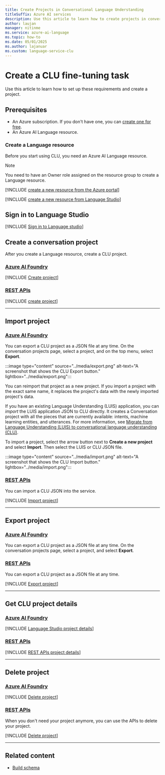```yaml
---
title: Create Projects in Conversational Language Understanding
titleSuffix: Azure AI services
description: Use this article to learn how to create projects in conversational language understanding (CLU).
author: laujan
manager: nitinme
ms.service: azure-ai-language
ms.topic: how-to
ms.date: 05/01/2025
ms.author: lajanuar
ms.custom: language-service-clu
---
```


# Create a CLU fine-tuning task

Use this article to learn how to set up these requirements and create a project.

## Prerequisites

* An Azure subscription. If you don't have one, you can [create one for free](https://azure.microsoft.com/free/cognitive-services).
* An Azure AI Language resource.

### Create a Language resource

Before you start using CLU, you need an Azure AI Language resource.

> [!NOTE]
> You need to have an Owner role assigned on the resource group to create a Language resource.

[!INCLUDE [create a new resource from the Azure portal](../includes/resource-creation-azure-portal.md)]

[!INCLUDE [create a new resource from Language Studio](../includes/resource-creation-language-studio.md)]

## Sign in to Language Studio

[!INCLUDE [Sign in to Language studio](../includes/language-studio/sign-in-studio.md)]

## Create a conversation project

After you create a Language resource, create a CLU project.

### [Azure AI Foundry](#tab/azure-ai-foundry)

[!INCLUDE [Create project](../includes/language-studio/create-project.md)]

### [REST APIs](#tab/rest-api)

[!INCLUDE [create project](../includes/rest-api/create-project.md)]

---

## Import project

### [Azure AI Foundry](#tab/azure-ai-foundry)

You can export a CLU project as a JSON file at any time. On the conversation projects page, select a project, and on the top menu, select **Export**.

:::image type="content" source="../media/export.png" alt-text="A screenshot that shows the CLU Export button." lightbox="../media/export.png":::

You can reimport that project as a new project. If you import a project with the exact same name, it replaces the project's data with the newly imported project's data.

If you have an existing Language Understanding (LUIS) application, you can _import_ the LUIS application JSON to CLU directly. It creates a Conversation project with all the pieces that are currently available: intents, machine learning entities, and utterances. For more information, see [Migrate from Language Understanding (LUIS) to conversational language understanding (CLU)](../how-to/migrate-from-luis.md).

To import a project, select the arrow button next to **Create a new project** and select **Import**. Then select the LUIS or CLU JSON file.

:::image type="content" source="../media/import.png" alt-text="A screenshot that shows the CLU Import button." lightbox="../media/import.png":::

### [REST APIs](#tab/rest-api)

You can import a CLU JSON into the service.

[!INCLUDE [Import project](../includes/rest-api/import-project.md)]

---

## Export project

### [Azure AI Foundry](#tab/azure-ai-foundry)

You can export a CLU project as a JSON file at any time. On the conversation projects page, select a project, and select **Export**.

### [REST APIs](#tab/rest-api)

You can export a CLU project as a JSON file at any time.

[!INCLUDE [Export project](../includes/rest-api/export-project.md)]

---

## Get CLU project details

### [Azure AI Foundry](#tab/azure-ai-foundry)

[!INCLUDE [Language Studio project details](../includes/language-studio/project-details.md)]

### [REST APIs](#tab/rest-api)

[!INCLUDE [REST APIs project details](../includes/rest-api/project-details.md)]

---

## Delete project

### [Azure AI Foundry](#tab/azure-ai-foundry)

[!INCLUDE [Delete project](../includes/language-studio/delete-project.md)]

### [REST APIs](#tab/rest-api)

When you don't need your project anymore, you can use the APIs to delete your project.

[!INCLUDE [Delete project](../includes/rest-api/delete-project.md)]

---

## Related content

- [Build schema](./build-schema.md)
